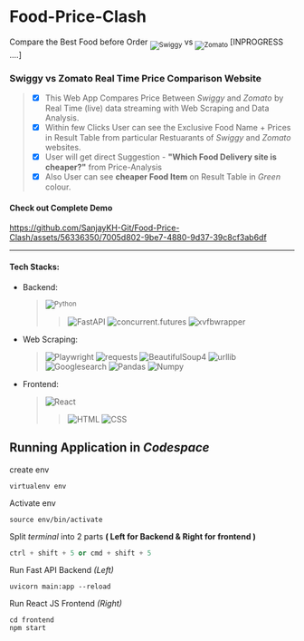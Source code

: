 # Food-Price-Clash 
Compare the Best Food before Order <sub>![Swiggy][Swiggy]</sub> vs <sub>![Zomato][Zomato]</sub> [INPROGRESS ....]

[Zomato]: https://img.shields.io/badge/-Zomato-ed0726?style=plastic&logo=Zomato&logoColor=white
[Swiggy ]: https://img.shields.io/badge/-Swiggy-e3ad0b?style=plastic&logo=Swiggy&logoColor=white

### Swiggy vs Zomato Real Time Price Comparison Website
> - [X] This Web App Compares Price Between  _Swiggy_ and _Zomato_ by Real Time (live) data streaming with Web Scraping and Data Analysis.
> - [X] Within few Clicks User can see the Exclusive Food Name + Prices in Result Table from particular Restuarants of _Swiggy_ and _Zomato_ websites.
> - [X] User will get direct Suggestion - **"Which Food Delivery site is cheaper?"** from Price-Analysis
> - [X] Also User can see **cheaper Food Item** on Result Table in _Green_ colour.

#### Check out Complete Demo
https://github.com/SanjayKH-Git/Food-Price-Clash/assets/56336350/7005d802-9be7-4880-9d37-39c8cf3ab6df

----
#### Tech Stacks:

* Backend:
  > <sub>![Python][Python]</sub>
  >> ![FastAPI][FastAPI]
  >> ![concurrent.futures][concurrent.futures]
  >> ![xvfbwrapper][xvfbwrapper]
  
[Python]: https://img.shields.io/badge/-Python-07065c?style=flat-square&logo=python&logoColor=white
[FastAPI]: https://img.shields.io/badge/-FastAPI-22293E?style=flat-square&logo=fastapi&logoColor=white
[concurrent.futures]: https://img.shields.io/badge/-concurrent.futures-6772E5?style=plastic&logo=python&logoColor=white
[xvfbwrapper]: https://img.shields.io/badge/-xvfbwrapper-8856D0?style=plastic&logo=xvfbwrapper&logoColor=white

* Web Scraping:
  > ![Playwright][Playwright]
  > ![requests][requests]
  > ![BeautifulSoup4][BeautifulSoup4]
  > ![urllib][urllib]
  > ![Googlesearch][Googlesearch]
  > ![Pandas][Pandas]
  > ![Numpy][Numpy]

* Frontend:
  > ![React][React.js]
  >> ![HTML][HTML]
  >> ![CSS][CSS.js]
  
[Playwright]: https://img.shields.io/badge/-Playwright-408f04?style=plastic&logo=playwright&logoColor=white
[requests]: https://img.shields.io/badge/-requests-ad078f?style=plastic&logo=requests&logoColor=white
[BeautifulSoup4]: https://img.shields.io/badge/-BeautifulSoup4-0097A7?style=plastic&logo=beautifulsoup4&logoColor=white
[urllib]: https://img.shields.io/badge/-urllib-CC3333?style=plastic&logo=urllib&logoColor=white
[Googlesearch]: https://img.shields.io/badge/-Googlesearch-4285F4?style=plastic&logo=googlesearch&logoColor=white
[Pandas]: https://img.shields.io/badge/-Pandas-177171?style=plastic&logo=pandas&logoColor=white
[Numpy]: https://img.shields.io/badge/-Numpy-0072BD?style=plastic&logo=numpy&logoColor=white
[React.js]: https://img.shields.io/badge/-React-6d0f87?style=flat-square&logo=React&logoColor=white
[HTML]: https://img.shields.io/badge/-HTML-E34F26?style=flat-square&logo=html5&logoColor=white
[CSS.js]: https://img.shields.io/badge/-CSS3-1572B6?style=flat-square&logo=CSS3&logoColor=white

## **Running Application in _Codespace_**
create env 
```shell
virtualenv env
```
Activate env
```shell
source env/bin/activate
```
Split _terminal_ into 2 parts **( Left for Backend & Right for frontend )**
```cpp
ctrl + shift + 5 or cmd + shift + 5
```
Run Fast API Backend _(Left)_
```shell
uvicorn main:app --reload
```
 Run React JS Frontend _(Right)_
```shell
cd frontend
npm start
```
